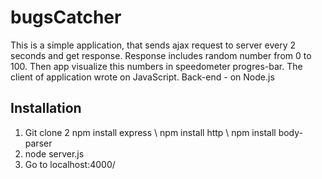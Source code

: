 # bugsCatcher

This is a simple application, that sends ajax request to server every 2 seconds and get response. Response includes random number from 0 to 100. 
Then app visualize this numbers in speedometer progres-bar.
The client of application wrote on JavaScript. Back-end - on Node.js


## Installation

1. Git clone
2 npm install express \ npm install http \ npm install body-parser
3. node server.js
4. Go to localhost:4000/
